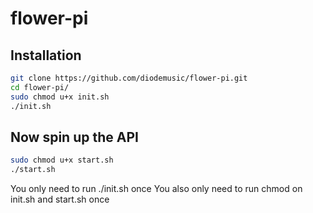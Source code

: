 # flower-pi

## Installation

```bash
git clone https://github.com/diodemusic/flower-pi.git
cd flower-pi/
sudo chmod u+x init.sh
./init.sh
```

## Now spin up the API

```bash
sudo chmod u+x start.sh
./start.sh
```

You only need to run ./init.sh once
You also only need to run chmod on init.sh and start.sh once
